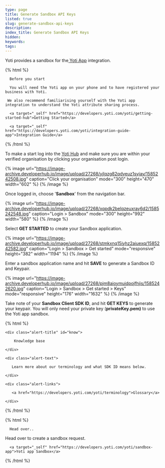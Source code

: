 ```yaml
---
type: page
title: Generate Sandbox API Keys
listed: true
slug: generate-sandbox-api-keys
description: 
index_title: Generate Sandbox API Keys
hidden: 
keywords: 
tags: 
---
```


Yoti provides a sandbox for the[ Yoti App](https://developers.yoti.com/yoti/getting-started-app) integration.

{% html %}
<div class="alert-BYS">

   <div class="alert-title" id="BYS">

      Before you start

   </div>

   <div class="alert-text" >

      You will need the Yoti app on your phone and to have registered your business with Yoti.

     We also recommend familiarising yourself with the Yoti app integration to understand the Yoti attribute sharing process.

   </div>

   <div class="alert-links"> 

      <a target="_self" href="https://developers.yoti.com/yoti/getting-started-hub">Getting Started</a> 

      <a target="_self" href="https://developers.yoti.com/yoti/integration-guide-app">Integration Guide</a> 

   </div>

</div>
{% /html %}

To make a start log into the [Yoti Hub](https://hub.yoti.com/) and make sure you are within your verified organisation by clicking your organisation post login.

{% image url="https://image-archive.developerhub.io/image/upload/27268/yjlqzg82qdyeuz1syiay/1585242508.jpg" caption="Click your organisation" mode="300" height="470" width="602" %}
{% /image %}

Once logged in, choose '**Sandbox**' from the navigation bar.

{% image url="https://image-archive.developerhub.io/image/upload/27268/xqpdk2belqzeuxray6d2/1585242548.jpg" caption="Login > Sandbox" mode="300" height="992" width="580" %}
{% /image %}

Select **GET STARTED** to create your Sandbox application.

{% image url="https://image-archive.developerhub.io/image/upload/27268/stmkxnq15iyhz2aiuexq/1585242582.jpg" caption="Login > Sandbox > Get started" mode="responsive" height="382" width="1194" %}
{% /image %}

Enter a sandbox application name and hit **SAVE** to generate a Sandbox ID and Keypair.

{% image url="https://image-archive.developerhub.io/image/upload/27268/pjm8aioymuidpojfhjis/1585242620.jpg" caption="Login > Sandbox > Get started > Keys" mode="responsive" height="176" width="1632" %}
{% /image %}

Take note of your **Sandbox Client SDK ID**, and hit **GET KEYS** to generate your keypair. You will only need your private key (**privateKey.pem)** to use the Yoti app sandbox.

{% html %}
<div class="alert-know">

    <div class="alert-title" id="know">

        Knowledge base

    </div>

    <div class="alert-text">

       Learn more about our terminology and what SDK ID means below.

    </div>

    <div class="alert-links"> 

       <a href="https://developers.yoti.com/yoti/terminology">Glossary</a>

    </div>

</div>
{% /html %}

{% html %}
<div class="alert-BYS">

   <div class="alert-title" id="BYS">

      Head over..

   </div>

   <div class="alert-text" >

  Head over to create a sandbox request.

   </div>

   <div class="alert-links"> 

      <a target="_self" href="https://developers.yoti.com/yoti/sandbox-app">Yoti app Sandbox</a> 

   </div>

</div>
{% /html %}